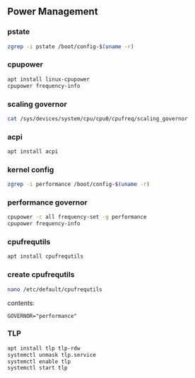 ## Power Management

### pstate

```bash
zgrep -i pstate /boot/config-$(uname -r)
```

### cpupower

```bash
apt install linux-cpupower
cpupower frequency-info
```

### scaling governor

```bash
cat /sys/devices/system/cpu/cpu0/cpufreq/scaling_governor
```

### acpi

```bash
apt install acpi
```

### kernel config

```bash
zgrep -i performance /boot/config-$(uname -r)
```

### performance governor

```bash
cpupower -c all frequency-set -g performance
cpupower frequency-info
```

### cpufrequtils

```bash
apt install cpufrequtils
```

### create cpufrequtils

```bash
nano /etc/default/cpufrequtils
```

contents:

```
GOVERNOR="performance"
```

### TLP

```bash
apt install tlp tlp-rdw
systemctl unmask tlp.service
systemctl enable tlp
systemctl start tlp
```
